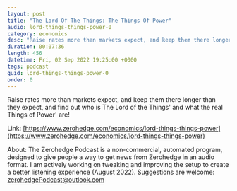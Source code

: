 ```yaml
---
layout: post
title: "The Lord Of The Things: The Things Of Power"
audio: lord-things-things-power-0
category: economics
desc: "Raise rates more than markets expect, and keep them there longer than they expect, and find out who is The Lord of the Things' and what the real Things of Power' are!"
duration: 00:07:36
length: 456
datetime: Fri, 02 Sep 2022 19:25:00 +0000
tags: podcast
guid: lord-things-things-power-0
order: 0
---
```

Raise rates more than markets expect, and keep them there longer than they expect, and find out who is The Lord of the Things' and what the real Things of Power' are!

Link: [https://www.zerohedge.com/economics/lord-things-things-power](https://www.zerohedge.com/economics/lord-things-things-power)

About: The Zerohedge Podcast is a non-commercial, automated program, designed to give people a way to get news from Zerohedge in an audio format.  I am actively working on tweaking and improving the setup to create a better listening experience (August 2022).  Suggestions are welcome: [zerohedgePodcast@outlook.com](mailto:zerohedgePodcast@outlook.com)